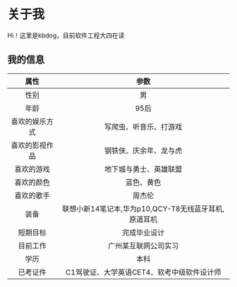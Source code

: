 # 关于我

Hi！这里是kbdog，目前软件工程大四在读

## 我的信息

|      属性      |                         参数                         |
| :------------: | :--------------------------------------------------: |
|      性别      |                          男                          |
|      年龄      |                         95后                         |
| 喜欢的娱乐方式 |                写爬虫、听音乐、打游戏                |
| 喜欢的影视作品 |                钢铁侠、庆余年、龙与虎                |
|   喜欢的游戏   |                地下城与勇士、英雄联盟                |
|   喜欢的颜色   |                      蓝色、黄色                      |
|   喜欢的歌手   |                        周杰伦                        |
|      装备      | 联想小新14笔记本,华为p10,QCY-T8无线蓝牙耳机,原道耳机 |
|    短期目标    |                     完成毕业设计                     |
|    目前工作    |                 广州某互联网公司实习                 |
|      学历      |                         本科                         |
|    已考证件    |      C1驾驶证、大学英语CET4、软考中级软件设计师      |

